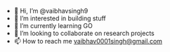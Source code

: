 - 👋 Hi, I’m @vaibhavsingh9
- 👀 I’m interested in building stuff
- 🌱 I’m currently learning GO
- 💞️ I’m looking to collaborate on research projects
- 📫 How to reach me vaibhav0001singh@gmail.com

<!---
vaibhavsingh9/vaibhavsingh9 is a ✨ special ✨ repository because its `README.md` (this file) appears on your GitHub profile.
You can click the Preview link to take a look at your changes.
--->

